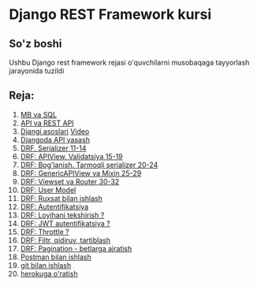# Django REST Framework kursi
## So'z boshi
Ushbu Django rest framework rejasi o'quvchilarni musobaqaga tayyorlash jarayonida tuzildi 
## Reja:

1. [MB va SQL](https://github.com/Oybeklinux/Foundation_exercices/tree/main/24.%20SQLite.%20CRUD)
2. [API va REST API](2.%20API%20va%20REST%20API)
3. [Djangi asoslari](https://telegra.ph/Django-1-dars-10-09) [Video](https://www.youtube.com/playlist?list=PLZ67NWgKA8g7b-o4w5bm3B4fngZ2ug959)
4. [Djangoda API yasash]()
5. [DRF. Serializer 11-14]()
6. [DRF: APIView. Validatsiya 15-19]()
7. [DRF: Bog'lanish. Tarmoqli serializer 20-24]()
8. [DRF: GenericAPIView va Mixin 25-29]()
9. [DRF: Viewset va Router 30-32]()
10. [DRF: User Model]()
11. [DRF: Ruxsat bilan ishlash]()
12. [DRF: Autentifikatsiya]()
13. [DRF: Loyihani tekshirish ?]()
14. [DRF: JWT autentifikatsiya ?]()
15. [DRF: Throttle ?]()
16. [DRF: Filtr, qidiruv, tartiblash]()
17. [DRF: Pagination - betlarga ajratish]()
18. [Postman bilan ishlash]()
19. [git bilan ishlash]()
20. [herokuga o'ratish]()
